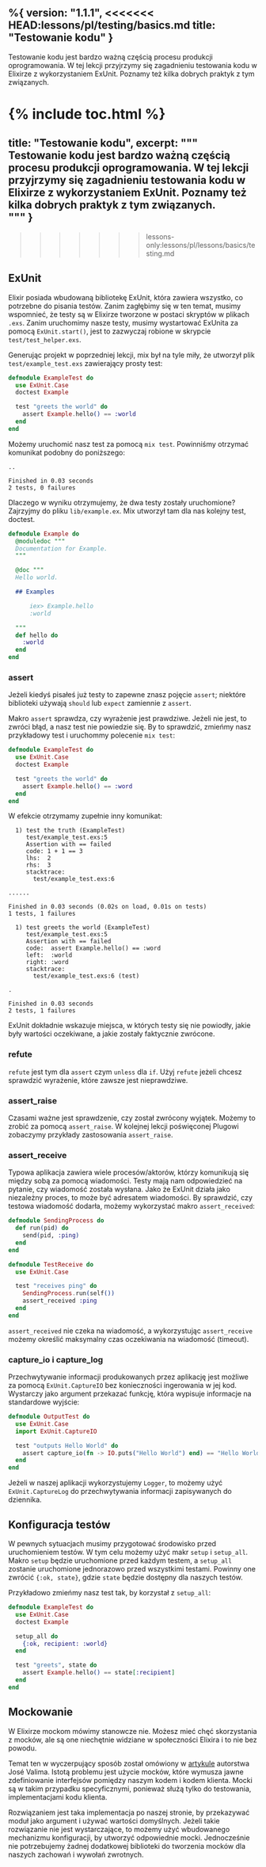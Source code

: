 %{
  version: "1.1.1",
<<<<<<< HEAD:lessons/pl/testing/basics.md
  title: "Testowanie kodu"
}
---

Testowanie kodu jest bardzo ważną częścią procesu produkcji oprogramowania. W tej lekcji przyjrzymy się zagadnieniu testowania kodu w Elixirze z wykorzystaniem ExUnit. Poznamy też kilka dobrych praktyk z tym związanych.  

{% include toc.html %}
=======
  title: "Testowanie kodu",
  excerpt: """
  Testowanie kodu jest bardzo ważną częścią procesu produkcji oprogramowania. W tej lekcji przyjrzymy się zagadnieniu testowania kodu w Elixirze z wykorzystaniem ExUnit. Poznamy też kilka dobrych praktyk z tym związanych.  
  """
}
---
>>>>>>> lessons-only:lessons/pl/lessons/basics/testing.md

## ExUnit

Elixir posiada wbudowaną bibliotekę ExUnit, która zawiera wszystko, co potrzebne do pisania testów. Zanim zagłębimy się w ten temat, musimy wspomnieć, że testy są w Elixirze tworzone w postaci skryptów w plikach `.exs`. Zanim uruchomimy nasze testy, musimy wystartować ExUnita za pomocą `ExUnit.start()`, jest to zazwyczaj robione w skrypcie `test/test_helper.exs`.

Generując projekt w poprzedniej lekcji, mix był na tyle miły, że utworzył plik `test/example_test.exs` zawierający prosty test:

```elixir
defmodule ExampleTest do
  use ExUnit.Case
  doctest Example

  test "greets the world" do
    assert Example.hello() == :world
  end
end
```

Możemy uruchomić nasz test za pomocą `mix test`.  Powinniśmy otrzymać komunikat podobny do poniższego:

```shell
..

Finished in 0.03 seconds
2 tests, 0 failures
```

Dlaczego w wyniku otrzymujemy, że dwa testy zostały uruchomione? Zajrzyjmy do pliku `lib/example.ex`. Mix utworzył tam dla nas kolejny test, doctest.

```elixir
defmodule Example do
  @moduledoc """
  Documentation for Example.
  """

  @doc """
  Hello world.

  ## Examples

      iex> Example.hello
      :world

  """
  def hello do
    :world
  end
end
```

### assert

Jeżeli kiedyś pisałeś już testy to zapewne znasz pojęcie `assert`; niektóre biblioteki używają `should` lub `expect` zamiennie z `assert`.

Makro `assert` sprawdza, czy wyrażenie jest prawdziwe. Jeżeli nie jest, to zwróci błąd, a nasz test nie powiedzie się. By to sprawdzić, zmieńmy nasz przykładowy test i uruchommy polecenie `mix test`:

```elixir
defmodule ExampleTest do
  use ExUnit.Case
  doctest Example

  test "greets the world" do
    assert Example.hello() == :word
  end
end
```

W efekcie otrzymamy zupełnie inny komunikat:

```shell
  1) test the truth (ExampleTest)
     test/example_test.exs:5
     Assertion with == failed
     code: 1 + 1 == 3
     lhs:  2
     rhs:  3
     stacktrace:
       test/example_test.exs:6

......

Finished in 0.03 seconds (0.02s on load, 0.01s on tests)
1 tests, 1 failures
```
```shell
  1) test greets the world (ExampleTest)
     test/example_test.exs:5
     Assertion with == failed
     code:  assert Example.hello() == :word
     left:  :world
     right: :word
     stacktrace:
       test/example_test.exs:6 (test)

.

Finished in 0.03 seconds
2 tests, 1 failures
```

ExUnit dokładnie wskazuje miejsca, w których testy się nie powiodły, jakie były wartości oczekiwane, a jakie zostały faktycznie zwrócone.

### refute

`refute` jest tym dla `assert` czym `unless` dla `if`.  Użyj `refute` jeżeli chcesz sprawdzić wyrażenie, które zawsze jest nieprawdziwe.  

### assert_raise

Czasami ważne jest sprawdzenie, czy został zwrócony wyjątek. Możemy to zrobić za pomocą `assert_raise`.  W kolejnej lekcji poświęconej Plugowi zobaczymy przykłady zastosowania `assert_raise`.

### assert_receive

Typowa aplikacja zawiera wiele procesów/aktorów, którzy komunikują się między sobą za pomocą wiadomości. Testy mają nam odpowiedzieć na pytanie, czy wiadomość została wysłana. Jako że ExUnit działa jako niezależny proces, to może być adresatem wiadomości. By sprawdzić, czy testowa wiadomość dodarła, możemy wykorzystać makro `assert_received`: 

```elixir
defmodule SendingProcess do
  def run(pid) do
    send(pid, :ping)
  end
end

defmodule TestReceive do
  use ExUnit.Case

  test "receives ping" do
    SendingProcess.run(self())
    assert_received :ping
  end
end
```

`assert_received` nie czeka na wiadomość, a wykorzystując `assert_receive` możemy określić maksymalny czas oczekiwania na wiadomość (timeout).

### capture_io i capture_log

Przechwytywanie informacji produkowanych przez aplikację jest możliwe za pomocą `ExUnit.CaptureIO` bez konieczności ingerowania w jej kod. Wystarczy jako argument przekazać funkcję, która wypisuje informacje na standardowe wyjście:  

```elixir
defmodule OutputTest do
  use ExUnit.Case
  import ExUnit.CaptureIO

  test "outputs Hello World" do
    assert capture_io(fn -> IO.puts("Hello World") end) == "Hello World\n"
  end
end
```

Jeżeli w naszej aplikacji wykorzystujemy `Logger`, to możemy użyć `ExUnit.CaptureLog` do przechwytywania informacji zapisywanych do dziennika.

## Konfiguracja testów

W pewnych sytuacjach musimy przygotować środowisko przed uruchomieniem testów. W tym celu możemy użyć makr `setup` i `setup_all`. Makro `setup` będzie uruchomione przed każdym testem, a `setup_all` zostanie uruchomione jednorazowo przed wszystkimi testami. Powinny one zwrócić `{:ok, state}`, gdzie `state` będzie dostępny dla naszych testów.

Przykładowo zmieńmy nasz test tak, by korzystał z `setup_all`:

```elixir
defmodule ExampleTest do
  use ExUnit.Case
  doctest Example

  setup_all do
    {:ok, recipient: :world}
  end

  test "greets", state do
    assert Example.hello() == state[:recipient]
  end
end
```

## Mockowanie

W Elixirze mockom mówimy stanowcze nie. Możesz mieć chęć skorzystania z mocków, ale są one niechętnie widziane w społeczności Elixira i to nie bez powodu. 

Temat ten w wyczerpujący sposób został omówiony w [artykule](http://blog.plataformatec.com.br/2015/10/mocks-and-explicit-contracts/) autorstwa José Valima. Istotą problemu jest użycie mocków, które wymusza jawne zdefiniowanie interfejsów pomiędzy naszym kodem i kodem klienta. Mocki są w takim przypadku specyficznymi, ponieważ służą tylko do testowania, implementacjami kodu klienta. 

Rozwiązaniem jest taka implementacja po naszej stronie, by przekazywać moduł jako argument i używać wartości domyślnych. Jeżeli takie rozwiązanie nie jest wystarczające, to możemy użyć wbudowanego mechanizmu konfiguracji, by utworzyć odpowiednie mocki. Jednocześnie nie potrzebujemy żadnej dodatkowej biblioteki do tworzenia mocków dla naszych zachowań i wywołań zwrotnych.
